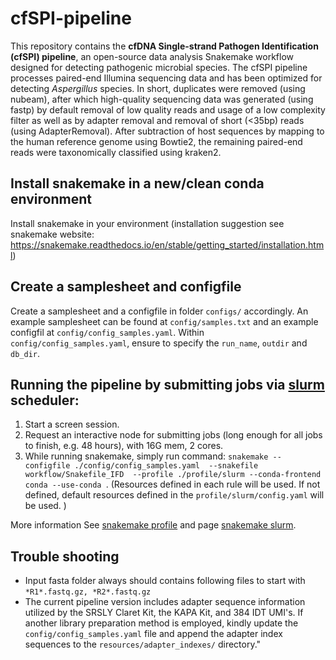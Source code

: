 # cfSPI-pipeline
This repository contains the **cfDNA Single-strand Pathogen Identification (cfSPI) pipeline**, an open-source data analysis Snakemake workflow designed for detecting pathogenic microbial species. The cfSPI pipeline processes paired-end Illumina sequencing data and has been optimized for detecting *Aspergillus* species.
In short, duplicates were removed (using nubeam), after which high-quality sequencing data was generated (using fastp) by default removal of low quality reads and usage of a low complexity filter as well as by adapter removal and removal of short (<35bp) reads (using AdapterRemoval). After subtraction of host sequences by mapping to the human reference genome using Bowtie2, the remaining paired-end reads were taxonomically classified using kraken2.

## Install snakemake in a new/clean conda environment
Install snakemake in your environment (installation suggestion see snakemake website: https://snakemake.readthedocs.io/en/stable/getting_started/installation.html)

## Create a samplesheet and configfile 
Create a samplesheet and a configfile in folder `configs/` accordingly. 
An example samplesheet can be found at `config/samples.txt` and an example configfil at `config/config_samples.yaml`. Within `config/config_samples.yaml`, ensure to specify the `run_name`, `outdir` and `db_dir`. 

## Running the pipeline by submitting jobs via [slurm](https://slurm.schedmd.com/documentation.html) scheduler:
1. Start a screen session. 
2. Request an interactive node for submitting jobs (long enough for all jobs to finish, e.g. 48 hours), with 16G mem, 2 cores.
3. While running snakemake, simply run command:
`snakemake --configfile ./config/config_samples.yaml  --snakefile workflow/Snakefile_IFD  --profile ./profile/slurm --conda-frontend conda --use-conda `. (Resources defined in each rule will be used. If not defined, default resources defined in the `profile/slurm/config.yaml` will be used. )

More information See [snakemake profile](https://snakemake.readthedocs.io/en/stable/executing/cli.html#profiles) and page [snakemake slurm](https://snakemake.readthedocs.io/en/stable/executing/cluster.html#executing-on-slurm-clusters). 

## Trouble shooting
- Input fasta folder always should contains following files to start with `*R1*.fastq.gz, *R2*.fastq.gz`
- The current pipeline version includes adapter sequence information utilized by the SRSLY Claret Kit, the KAPA Kit, and 384 IDT UMI's. If another library preparation method is employed, kindly update the `config/config_samples.yaml` file and append the adapter index sequences to the `resources/adapter_indexes/` directory."
